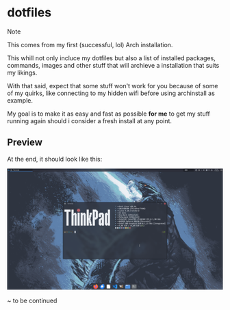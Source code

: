 # dotfiles
> [!NOTE]
> This comes from my first (successful, lol) Arch installation.
> 
> This whill not only incluce my dotfiles but also a list of installed packages, commands, images and other stuff that will archieve a installation that suits my likings.
> 
> With that said, expect that some stuff won't work for you because of some of my quirks, like connecting to my hidden wifi before using archinstall as example.

My goal is to make it as easy and fast as possible **for me** to get my stuff running again should i consider a fresh install at any point.

## Preview
At the end, it should look like this:

[<img src="https://raw.githubusercontent.com/hypercrites/dotfiles/main/screenshot_preview.png">](https://raw.githubusercontent.com/hypercrites/dotfiles/main/screenshot.png)

~ to be continued
